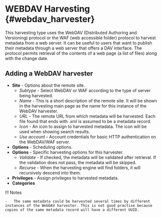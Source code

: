 # WEBDAV Harvesting {#webdav_harvester}

This harvesting type uses the WebDAV (Distributed Authoring and Versioning) protocol or the WAF (web accessible folder) protocol to harvest metadata from a web server. It can be useful to users that want to publish their metadata through a web server that offers a DAV interface. The protocol permits retrieval of the contents of a web page (a list of files) along with the change date.

## Adding a WebDAV harvester

-   **Site** - Options about the remote site.
    -   *Subtype* - Select WebDAV or WAF according to the type of server being harvested.
    -   *Name* - This is a short description of the remote site. It will be shown in the harvesting main page as the name for this instance of the WebDAV harvester.
    -   *URL* - The remote URL from which metadata will be harvested. Each file found that ends with .xml is assumed to be a metadata record.
    -   *Icon* - An icon to assign to harvested metadata. The icon will be used when showing search results.
    -   *Use account* - Account credentials for basic HTTP authentication on the WebDAV/WAF server.
-   **Options** - Scheduling options.
-   **Options** - Specific harvesting options for this harvester.
    -   *Validate* - If checked, the metadata will be validated after retrieval. If the validation does not pass, the metadata will be skipped.
    -   *Recurse* - When the harvesting engine will find folders, it will recursively descend into them.
-   **Privileges** - Assign privileges to harvested metadata.
-   **Categories**

!!! Notes

    -   The same metadata could be harvested several times by different instances of the WebDAV harvester. This is not good practise because copies of the same metadata record will have a different UUID.
